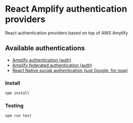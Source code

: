 # React Amplify authentication providers

React authentication providers based on top of AWS Amplify

## Available authentications

- [Amplify authentication (auth)](packages/auth)
- [Amplify federated authentication (auth)](packages/federated-auth)
- [React Native sociak authentication (just Google, for now)](packages/native-social-auth)

### Install

```bash
npm install
```

### Testing

```bash
npm run test
```
